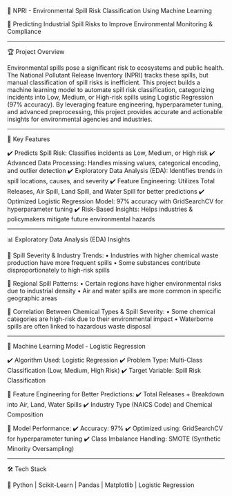 📌 NPRI - Environmental Spill Risk Classification Using Machine Learning

🔬 Predicting Industrial Spill Risks to Improve Environmental Monitoring & Compliance

------------------------------------------------------------------------------------------------------------------------------------------------------------------------------------

🏆 Project Overview

Environmental spills pose a significant risk to ecosystems and public health. The National Pollutant Release Inventory (NPRI) tracks these spills, but manual classification of spill risks is inefficient. This project builds a machine learning model to automate spill risk classification, categorizing incidents into Low, Medium, or High-risk spills using Logistic Regression (97% accuracy). By leveraging feature engineering, hyperparameter tuning, and advanced preprocessing, this project provides accurate and actionable insights for environmental agencies and industries.

------------------------------------------------------------------------------------------------------------------------------------------------------------------------------------

🚀 Key Features

✔️ Predicts Spill Risk: Classifies incidents as Low, Medium, or High risk
✔️ Advanced Data Processing: Handles missing values, categorical encoding, and outlier detection
✔️ Exploratory Data Analysis (EDA): Identifies trends in spill locations, causes, and severity
✔️ Feature Engineering: Utilizes Total Releases, Air Spill, Land Spill, and Water Spill for better predictions
✔️ Optimized Logistic Regression Model: 97% accuracy with GridSearchCV for hyperparameter tuning
✔️ Risk-Based Insights: Helps industries & policymakers mitigate future environmental hazards

------------------------------------------------------------------------------------------------------------------------------------------------------------------------------------

📊 Exploratory Data Analysis (EDA) Insights

📌 Spill Severity & Industry Trends:
	•	Industries with higher chemical waste production have more frequent spills
	•	Some substances contribute disproportionately to high-risk spills

📌 Regional Spill Patterns:
	•	Certain regions have higher environmental risks due to industrial density
	•	Air and water spills are more common in specific geographic areas

📌 Correlation Between Chemical Types & Spill Severity:
	•	Some chemical categories are high-risk due to their environmental impact
	•	Waterborne spills are often linked to hazardous waste disposal

------------------------------------------------------------------------------------------------------------------------------------------------------------------------------------

🤖 Machine Learning Model - Logistic Regression

✔️ Algorithm Used: Logistic Regression
✔️ Problem Type: Multi-Class Classification (Low, Medium, High Risk)
✔️ Target Variable: Spill Risk Classification

🔹 Feature Engineering for Better Predictions:
✔️ Total Releases + Breakdown into Air, Land, Water Spills
✔️ Industry Type (NAICS Code) and Chemical Composition

🔹 Model Performance:
✔️ Accuracy: 97%
✔️ Optimized using: GridSearchCV for hyperparameter tuning
✔️ Class Imbalance Handling: SMOTE (Synthetic Minority Oversampling)

------------------------------------------------------------------------------------------------------------------------------------------------------------------------------------

🛠 Tech Stack

🚀 Python | Scikit-Learn | Pandas | Matplotlib | Logistic Regression
